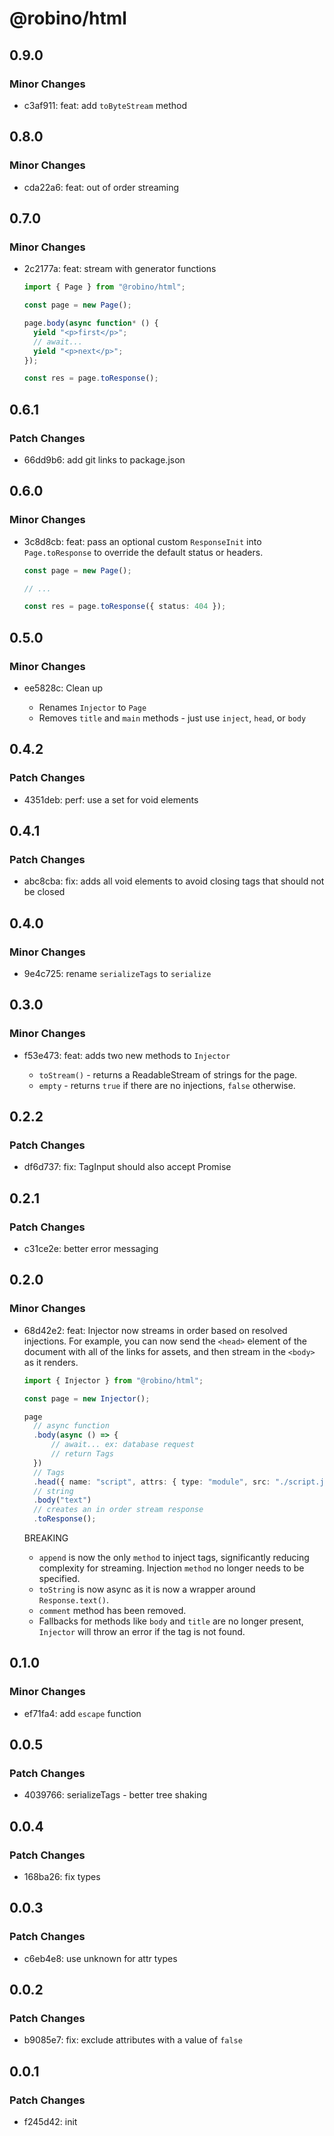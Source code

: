 # @robino/html

## 0.9.0

### Minor Changes

- c3af911: feat: add `toByteStream` method

## 0.8.0

### Minor Changes

- cda22a6: feat: out of order streaming

## 0.7.0

### Minor Changes

- 2c2177a: feat: stream with generator functions

  ```ts
  import { Page } from "@robino/html";

  const page = new Page();

  page.body(async function* () {
  	yield "<p>first</p>";
  	// await...
  	yield "<p>next</p>";
  });

  const res = page.toResponse();
  ```

## 0.6.1

### Patch Changes

- 66dd9b6: add git links to package.json

## 0.6.0

### Minor Changes

- 3c8d8cb: feat: pass an optional custom `ResponseInit` into `Page.toResponse` to override the default status or headers.

  ```ts
  const page = new Page();

  // ...

  const res = page.toResponse({ status: 404 });
  ```

## 0.5.0

### Minor Changes

- ee5828c: Clean up

  - Renames `Injector` to `Page`
  - Removes `title` and `main` methods - just use `inject`, `head`, or `body`

## 0.4.2

### Patch Changes

- 4351deb: perf: use a set for void elements

## 0.4.1

### Patch Changes

- abc8cba: fix: adds all void elements to avoid closing tags that should not be closed

## 0.4.0

### Minor Changes

- 9e4c725: rename `serializeTags` to `serialize`

## 0.3.0

### Minor Changes

- f53e473: feat: adds two new methods to `Injector`

  - `toStream()` - returns a ReadableStream of strings for the page.
  - `empty` - returns `true` if there are no injections, `false` otherwise.

## 0.2.2

### Patch Changes

- df6d737: fix: TagInput should also accept Promise<Tags>

## 0.2.1

### Patch Changes

- c31ce2e: better error messaging

## 0.2.0

### Minor Changes

- 68d42e2: feat: Injector now streams in order based on resolved injections. For example, you can now send the `<head>` element of the document with all of the links for assets, and then stream in the `<body>` as it renders.

  ```ts
  import { Injector } from "@robino/html";

  const page = new Injector();

  page
  	// async function
  	.body(async () => {
  		// await... ex: database request
  		// return Tags
  	})
  	// Tags
  	.head({ name: "script", attrs: { type: "module", src: "./script.js" } })
  	// string
  	.body("text")
  	// creates an in order stream response
  	.toResponse();
  ```

  BREAKING

  - `append` is now the only `method` to inject tags, significantly reducing complexity for streaming. Injection `method` no longer needs to be specified.
  - `toString` is now async as it is now a wrapper around `Response.text()`.
  - `comment` method has been removed.
  - Fallbacks for methods like `body` and `title` are no longer present, `Injector` will throw an error if the tag is not found.

## 0.1.0

### Minor Changes

- ef71fa4: add `escape` function

## 0.0.5

### Patch Changes

- 4039766: serializeTags - better tree shaking

## 0.0.4

### Patch Changes

- 168ba26: fix types

## 0.0.3

### Patch Changes

- c6eb4e8: use unknown for attr types

## 0.0.2

### Patch Changes

- b9085e7: fix: exclude attributes with a value of `false`

## 0.0.1

### Patch Changes

- f245d42: init
